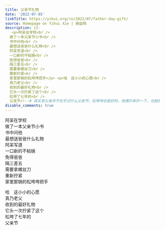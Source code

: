 ```yaml
---
title: 父亲节礼物
date: '2022-07-05'
linkTitle: https://yihui.org/cn/2022/07/father-day-gift/
source: Homepage on Yihui Xie | 谢益辉
description: |2-
   <p>阿呆在学校<br />
  做了一本父亲节小书<br />
  书中问他<br />
  最想送爸爸什么礼物<br />
  阿呆写道<br />
  一口新的不粘锅<br />
  免得爸爸<br />
  隔三差五<br />
  需要拿螺丝刀<br />
  重新拧紧<br />
  家里那锅的松垮垮把手</p> <p>哈　这小小的心愿<br />
  真乃老父<br />
  收到的最好礼物<br />
  它头一次拧紧了这个<br />
  松垮了七年的<br />
  父亲节<!--# 其实老父亲并不在乎过什么父亲节，松垮垮也挺好的。他偶尔来拧一下，也挺好。过去这七年的父亲节，他的礼物都是幼儿园帮忙准备的，不是他自己的想法。 --></p> <!--# 这是上个月的事情了，偶然想了起来。阿呆的这一点观察与记忆让老父亲感动了几秒。小 ...
disable_comments: true
---
```

 <p>阿呆在学校<br />
做了一本父亲节小书<br />
书中问他<br />
最想送爸爸什么礼物<br />
阿呆写道<br />
一口新的不粘锅<br />
免得爸爸<br />
隔三差五<br />
需要拿螺丝刀<br />
重新拧紧<br />
家里那锅的松垮垮把手</p> <p>哈　这小小的心愿<br />
真乃老父<br />
收到的最好礼物<br />
它头一次拧紧了这个<br />
松垮了七年的<br />
父亲节<!--# 其实老父亲并不在乎过什么父亲节，松垮垮也挺好的。他偶尔来拧一下，也挺好。过去这七年的父亲节，他的礼物都是幼儿园帮忙准备的，不是他自己的想法。 --></p> <!--# 这是上个月的事情了，偶然想了起来。阿呆的这一点观察与记忆让老父亲感动了几秒。小 ...